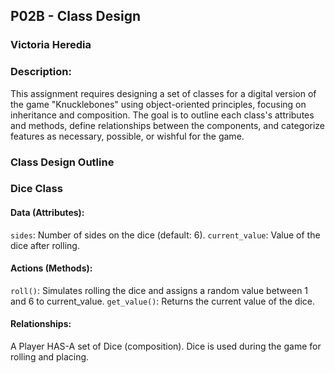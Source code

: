 ## P02B - Class Design 
### Victoria Heredia
### Description:

This assignment requires designing a set of classes for a digital version of the game "Knucklebones" using object-oriented principles, focusing on inheritance and composition. The goal is to outline each class's attributes and methods, define relationships between the components, and categorize features as necessary, possible, or wishful for the game.

### Class Design Outline

### Dice Class
#### Data (Attributes):

`sides`: Number of sides on the dice (default: 6).
`current_value`: Value of the dice after rolling.

#### Actions (Methods):

`roll()`: Simulates rolling the dice and assigns a random value between 1 and 6 to current_value.
`get_value()`: Returns the current value of the dice.

#### Relationships:

A Player HAS-A set of Dice (composition).
Dice is used during the game for rolling and placing.






